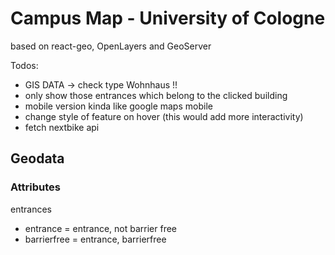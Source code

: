 # Campus Map - University of Cologne

based on react-geo, OpenLayers and GeoServer

Todos:

- GIS DATA -> check type Wohnhaus !!
- only show those entrances which belong to the clicked building
- mobile version kinda like google maps mobile
- change style of feature on hover (this would add more interactivity)
- fetch nextbike api

## Geodata

### Attributes

entrances

- entrance = entrance, not barrier free
- barrierfree = entrance, barrierfree
